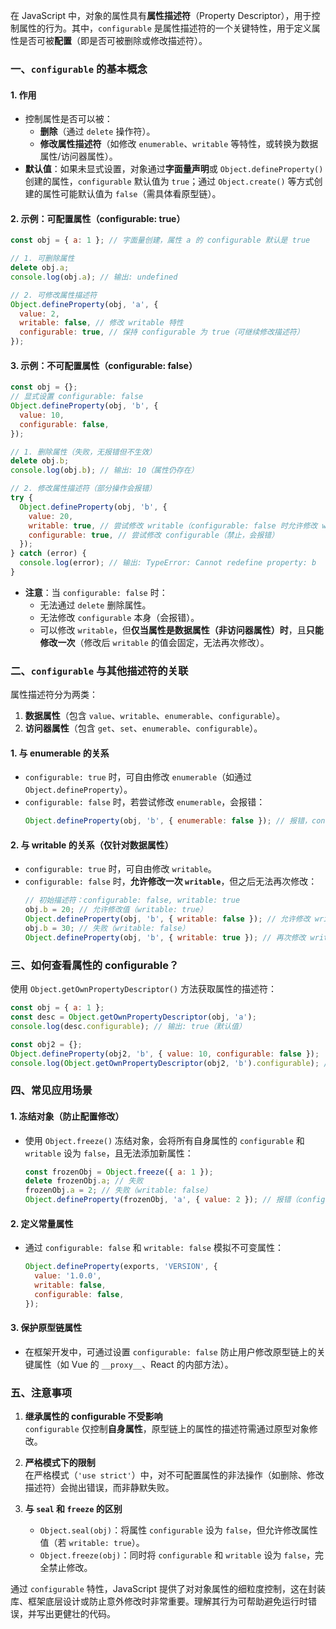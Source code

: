 在 JavaScript 中，对象的属性具有**属性描述符**（Property Descriptor），用于控制属性的行为。其中，`configurable` 是属性描述符的一个关键特性，用于定义属性是否可被**配置**（即是否可被删除或修改描述符）。

### 一、`configurable` 的基本概念

#### 1. **作用**

- 控制属性是否可以被：
  - **删除**（通过 `delete` 操作符）。
  - **修改属性描述符**（如修改 `enumerable`、`writable` 等特性，或转换为数据属性/访问器属性）。
- **默认值**：如果未显式设置，对象通过**字面量声明**或 `Object.defineProperty()` 创建的属性，`configurable` 默认值为 `true`；通过 `Object.create()` 等方式创建的属性可能默认值为 `false`（需具体看原型链）。

#### 2. **示例：可配置属性（configurable: true）**

```javascript
const obj = { a: 1 }; // 字面量创建，属性 a 的 configurable 默认是 true

// 1. 可删除属性
delete obj.a;
console.log(obj.a); // 输出: undefined

// 2. 可修改属性描述符
Object.defineProperty(obj, 'a', {
  value: 2,
  writable: false, // 修改 writable 特性
  configurable: true, // 保持 configurable 为 true（可继续修改描述符）
});
```

#### 3. **示例：不可配置属性（configurable: false）**

```javascript
const obj = {};
// 显式设置 configurable: false
Object.defineProperty(obj, 'b', {
  value: 10,
  configurable: false,
});

// 1. 删除属性（失败，无报错但不生效）
delete obj.b;
console.log(obj.b); // 输出: 10（属性仍存在）

// 2. 修改属性描述符（部分操作会报错）
try {
  Object.defineProperty(obj, 'b', {
    value: 20,
    writable: true, // 尝试修改 writable（configurable: false 时允许修改 writable，但仅限一次）
    configurable: true, // 尝试修改 configurable（禁止，会报错）
  });
} catch (error) {
  console.log(error); // 输出: TypeError: Cannot redefine property: b
}
```

- **注意**：当 `configurable: false` 时：
  - 无法通过 `delete` 删除属性。
  - 无法修改 `configurable` 本身（会报错）。
  - 可以修改 `writable`，但**仅当属性是数据属性（非访问器属性）时**，且**只能修改一次**（修改后 `writable` 的值会固定，无法再次修改）。

### 二、`configurable` 与其他描述符的关联

属性描述符分为两类：

1. **数据属性**（包含 `value`、`writable`、`enumerable`、`configurable`）。
2. **访问器属性**（包含 `get`、`set`、`enumerable`、`configurable`）。

#### 1. **与 enumerable 的关系**

- `configurable: true` 时，可自由修改 `enumerable`（如通过 `Object.defineProperty`）。
- `configurable: false` 时，若尝试修改 `enumerable`，会报错：
  ```javascript
  Object.defineProperty(obj, 'b', { enumerable: false }); // 报错，configurable: false 不允许修改 enumerable
  ```

#### 2. **与 writable 的关系（仅针对数据属性）**

- `configurable: true` 时，可自由修改 `writable`。
- `configurable: false` 时，**允许修改一次 `writable`**，但之后无法再次修改：
  ```javascript
  // 初始描述符：configurable: false, writable: true
  obj.b = 20; // 允许修改值（writable: true）
  Object.defineProperty(obj, 'b', { writable: false }); // 允许修改 writable（一次）
  obj.b = 30; // 失败（writable: false）
  Object.defineProperty(obj, 'b', { writable: true }); // 再次修改 writable 会报错
  ```

### 三、如何查看属性的 configurable？

使用 `Object.getOwnPropertyDescriptor()` 方法获取属性的描述符：

```javascript
const obj = { a: 1 };
const desc = Object.getOwnPropertyDescriptor(obj, 'a');
console.log(desc.configurable); // 输出: true（默认值）

const obj2 = {};
Object.defineProperty(obj2, 'b', { value: 10, configurable: false });
console.log(Object.getOwnPropertyDescriptor(obj2, 'b').configurable); // 输出: false
```

### 四、常见应用场景

#### 1. **冻结对象（防止配置修改）**

- 使用 `Object.freeze()` 冻结对象，会将所有自身属性的 `configurable` 和 `writable` 设为 `false`，且无法添加新属性：
  ```javascript
  const frozenObj = Object.freeze({ a: 1 });
  delete frozenObj.a; // 失败
  frozenObj.a = 2; // 失败（writable: false）
  Object.defineProperty(frozenObj, 'a', { value: 2 }); // 报错（configurable: false）
  ```

#### 2. **定义常量属性**

- 通过 `configurable: false` 和 `writable: false` 模拟不可变属性：
  ```javascript
  Object.defineProperty(exports, 'VERSION', {
    value: '1.0.0',
    writable: false,
    configurable: false,
  });
  ```

#### 3. **保护原型链属性**

- 在框架开发中，可通过设置 `configurable: false` 防止用户修改原型链上的关键属性（如 Vue 的 `__proxy__`、React 的内部方法）。

### 五、注意事项

1. **继承属性的 configurable 不受影响**  
   `configurable` 仅控制**自身属性**，原型链上的属性的描述符需通过原型对象修改。

2. **严格模式下的限制**  
   在严格模式（`'use strict'`）中，对不可配置属性的非法操作（如删除、修改描述符）会抛出错误，而非静默失败。

3. **与 `seal` 和 `freeze` 的区别**
   - `Object.seal(obj)`：将属性 `configurable` 设为 `false`，但允许修改属性值（若 `writable: true`）。
   - `Object.freeze(obj)`：同时将 `configurable` 和 `writable` 设为 `false`，完全禁止修改。

通过 `configurable` 特性，JavaScript 提供了对对象属性的细粒度控制，这在封装库、框架底层设计或防止意外修改时非常重要。理解其行为可帮助避免运行时错误，并写出更健壮的代码。
